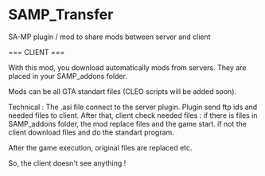 SAMP_Transfer
=============

SA-MP plugin / mod to share mods between server and client

=== CLIENT ===

  With this mod, you download automatically mods from servers. They are placed in your SAMP_addons folder.
  
  Mods can be all GTA standart files (CLEO scripts will be added soon).
  
  Technical :
    The .asi file connect to the server plugin. Plugin send ftp ids and needed files to client.
    After that, client check needed files : 
      if there is files in SAMP_addons folder, the mod replace files and the game start.
      if not the client download files and do the standart program.
      
      
  After the game execution, original files are replaced etc.
  
  So, the client doesn't see anything !  
  
